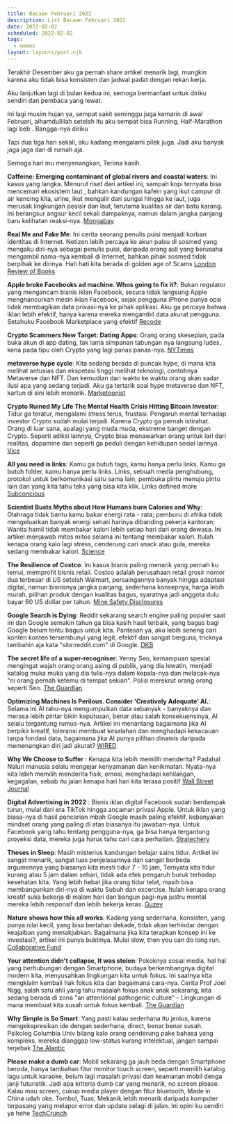 ```yaml
---
title: Bacaan Februari 2022
description: List Bacaan Februari 2022
date: 2022-02-02
scheduled: 2022-02-02
tags:
  - memos
layout: layouts/post.njk
---
```


Terakhir Desember aku ga pernah share artikel menarik lagi, mungkin karena aku tidak bisa konsisten dan jadwal padat dengan rekan kerja.

Aku lanjutkan lagi di bulan kedua ini, semoga bermanfaat untuk diriku sendiri dan pembaca yang lewat.

Ini lagi musim hujan ya, sempat sakit seminggu juga kemarin di awal Februari, alhamdullilah setelah itu aku sempat bisa Running, Half-Marathon lagi beb . Bangga-nya diriku

Tapi dua tiga hari sekali, aku kadang mengalami pilek juga. Jadi aku banyak jaga jaga dan di rumah aja.

Semoga hari mu menyenangkan, Terima kasih.

**Caffeine: Emerging contaminant of global rivers and coastal waters**: Ini kasus yang langka. Menurut riset dari artikel ini, sampah kopi ternyata bisa mencemari ekosistem laut , bahkan kandungan kafein yang ikut campur di air kencing kita, urine, ikut mengalir dari sungai hingga ke laut, juga merusak lingkungan pesisir dan laut, terutama kualitas air dan batu karang. Ini berangsur angsur kecil sekali dampaknya, namun dalam jangka panjang baru kelihatan reaksi-nya. [Mongabay](https://news.mongabay.com/2022/02/caffeine-emerging-contaminant-of-global-rivers-and-coastal-waters/)

**Real Me and Fake Me**: Ini cerita seorang penulis puisi menjadi korban identitas di Internet. Netizen lebih percaya ke akun palsu di sosmed yang mengaku diri-nya sebagai penulis puisi, daripada orang asli yang berusaha mengambil nama-nya kembali di Internet, bahkan pihak sosmed tidak berpihak ke dirinya. Hati hati kita berada di golden age of Scams [London Review of Books](https://www.lrb.co.uk/the-paper/v44/n03/joe-dunthorne/diary)

**Apple broke Facebooks ad machine. Whos going to fix it?**: Bukan regulator yang mengancam bisnis iklan Facebook, secara tidak langsung Apple menghancurkan mesin iklan Facebook, sejak pengguna iPhone punya opsi tidak membagikan data privasi-nya ke pihak aplikasi. Aku ga percaya bahwa iklan lebih efektif, hanya karena mereka mengambil data akurat pengguna. Setahuku Facebook Marketplace yang efektif [Recode](https://www.vox.com/recode/22929715/facebook-apple-ads-meta-privacy)

**Crypto Scammers New Target: Dating Apps**: Orang orang skesepian, pada buka akun di app dating, tak lama simpanan tabungan nya langsung ludes, kena pada tipu oleh Crypto yang lagi panas panas-nya. [NYTimes](https://www.nytimes.com/2022/02/21/technology/crypto-scammers-new-target-dating-apps.html)

**metaverse hype cycle**: Kita sedang berada di puncak hype, di mana kita melihat antusias dan ekspetasi tinggi melihat teknologi, contohnya Metaverse dan NFT. Dan kemudian dari waktu ke waktu orang akan sadar ilusi apa yang sedang terjadi. Aku ga tertarik soal hype metaverse dan NFT, kartun di sini lebih menarik. [Marketoonist](https://marketoonist.com/2022/02/metaverse-hype-cycle.html)

**Crypto Ruined My Life The Mental Health Crisis Hitting Bitcoin Investor**: Tidur ga teratur, mengalami stress terus, frustasi. Pengaruh mental terhadap investor Crypto sudah mulai terjadi. Karena Crypto ga pernah istirahat. Orang di luar sana, apalagi yang muda muda, ekstreme banget dengan Crypto. Seperti adiksi lainnya, Crypto bisa menawarkan orang untuk lari dari realitas, dopamine dan seperti ga peduli dengan kehidupan sosial lainnya. [Vice](https://www.vice.com/en/article/akvn8z/crypto-bad-for-mental-health)

**All you need is links**: Kamu ga butuh tags, kamu hanya perlu links. Kamu ga butuh folder, kamu hanya perlu links. Links, sebuah media penghubung, protokol untuk berkomunikasi satu sama lain, pembuka pintu menuju pintu lain dan yang kita tahu teks yang bisa kita klik. Links defined more [Subconcious](https://subconscious.substack.com/p/all-you-need-is-links?utm_source=url)

**Scientist Busts Myths about How Humans burn Calories and Why**: Olahraga tidak bantu kamu bakar energi rata - rata; pemburu di afrika tidak mengeluarkan banyak energi sehari harinya dibanding pekerja kantoran; Wanita hamil tidak membakar kalori lebih setiap hari dari orang dewasa. Ini artikel menjawab mitos mitos selama ini tentang membakar kalori. Itulah kenapa orang kalo lagi stress, cenderung cari snack atau gula, mereka sedang membakar kalori. [Science](https://www.science.org/content/article/scientist-busts-myths-about-how-humans-burn-calories-and-why)

**The Resilience of Costco**: Ini kasus bisnis paling menarik yang pernah ku temui, memprofit bisnis retail. Costco adalah perusahaan retail grosir nomor dua terbesar di US setelah Walmart, persaingannya banyak hingga adaptasi digital, namun bisnisnya jangka panjang, sederhana konsepnya, harga lebih murah, pilihan produk dengan kualitas bagus, syaratnya jadi anggota dulu bayar 60 US dollar per tahun. [Mine Safety Disclosures](https://minesafetydisclosures.com/blog/2018/6/18/costco)

**Google Search is Dying**: Reddit sekarang search engine paling populer saat ini dan Google semakin tahun ga bisa kasih hasil terbaik, yang bagus bagi Google belum tentu bagus untuk kita. Pantesan ya, aku lebih seneng cari konten konten tersembunyi yang legit, efektif dan sangat berguna, tricknya tambahin aja kata "site:reddit.com" di Google. [DKB](https://dkb.io/post/google-search-is-dying)

**The secret life of a super-recogniser**: Yenny Seo, kemampuan spesial mengingat wajah orang orang asing di publik, yang dia lewatin, menjadi katalog muka muka yang dia tulis-nya dalam kepala-nya  dan melacak-nya "ni orang pernah ketemu di tempat sekian". Polisi merekrut orang orang seperti Seo. [The Guardian](https://www.theguardian.com/society/2022/jan/16/id-keep-it-on-the-down-low-the-secret-life-of-a-super-recogniser)

**Optimizing Machines Is Perilous. Consider 'Creatively Adequate' AI.**: Selama ini AI tahu-nya mengumpulkan data sebanyak - banyaknya dan merasa lebih pintar bikin keputusan, benar atau salah konsekuensinya, AI selalu tergantung rumus-nya. Artikel ini menantang bagaimana jika AI berpikir kreatif, toleransi membuat kesalahan dan menghadapi kekacauan tanpa fondasi data, bagaimana jika AI punya pilihan dinamis daripada memenangkan diri jadi akurat? [WIRED](https://www.wired.com/story/artificial-intelligence-data-future-optimization-antifragility/)

**Why We Choose to Suffer** : Kenapa kita lebih memilih menderita? Padahal Naluri manusia selalu mengejar kenyamanan dan kenikmatan. Nyata-nya kita lebih memilih menderita fisik, emosi, menghadapi kehilangan, kegagalan, sebab itu jalan kenapa hari hari kita terasa positif [Wall Street Journal](https://www.wsj.com/articles/why-we-choose-to-suffer-11634309720)

**Digital Advertising in 2022** : Bisnis iklan digital Facebook sudah berdampak turun, mulai dari era TikTok hingga ancaman privasi Apple. Untuk iklan yang biasa-nya di hasil pencarian mbah Google masih paling efektif, kebanyakan mindset orang yang paling di atas biasanya itu jawaban-nya. Untuk Facebook yang tahu tentang pengguna-nya, ga bisa hanya tergantung proyeksi data, mereka juga harus tahu cari cara perhatian. [Stratechery](https://stratechery.com/2022/digital-advertising-in-2022/)

**Theses in Sleep**: Masih misterius kandungan belajar sains tidur. Artikel ini sangat menarik, sangat luas penjelasannya dan sangat berbeda argumennya yang biasanya kita mesti tidur 7 - 10 jam, Ternyata kita tidur kurang atau 5 jam dalam sehari, tidak ada efek pengaruh buruk terhadap kesehatan kita. Yang lebih hebat jika orang tidur telat, masih bisa membangunkan diri-nya di waktu Subuh dan excercise. Itulah kenapa orang kreatif suka bekerja di malam hari dan bangun pagi-nya justru mental mereka lebih responsif dan lebih bekerja keras. [Guzey](https://guzey.com/theses-on-sleep/)

**Nature shows how this all works**: Kadang yang sederhana, konsisten, yang punya nilai kecil, yang bisa bertahan dekade, tidak akan terhindar dengan keajaiban yang menakjubkan. Bagaimana jika kita terapkan konsep ini ke investasi?, artikel ini punya buktinya. Mulai slow, then you can do long run. [Collaborative Fund](https://www.collaborativefund.com/blog/nature-shows-how-this-all-works/)

**Your attention didn't collapse, It was stolen**: Pokoknya sosial media, hal hal yang berhubungan dengan Smartphone, budaya berkembangnya digital modern kita, menyusahkan lingkungan kita untuk fokus. Ini saatnya kita mengklaim kembali hak fokus kita dan bagaimana cara-nya. Cerita Prof Joel Nigg, salah satu ahli yang tahu masalah fokus anak anak sekarang, kita sedang berada di zona "an attentional pathogenic culture" - Lingkungan di mana membuat kita susah untuk fokus kembali. [The Guardian](https://www.theguardian.com/science/2022/jan/02/attention-span-focus-screens-apps-smartphones-social-media)

**Why Simple is So Smart**: Yang pasti kalau sederhana itu jenius, karena mengekspresikan ide dengan sederhana, direct, benar benar susah. Psikolog Columbia Univ bilang kalo orang cenderung pake bahasa yang kompleks, mereka dianggap low-status kurang intelektual, jangan sampai terjebak [The Alantic](https://www.theatlantic.com/ideas/archive/2022/01/writing-tips-for-journalists-jargon-simplicity/621411/)

**Please make a dumb car**: Mobil sekarang ga jauh beda dengan Smartphone beroda, hanya tambahan fitur monitor touch screen, seperti memilih katalog lagu untuk karaoke, belum lagi masalah privasi dan keamanan mobil denga janji futuristik. Jadi apa kriteria dumb car yang menarik, no screen please. Kalau mau screen, cukup media player dengan fitur bluetooth, Made in China udah oke. Tombol, Tuas, Mekanik lebih menarik daripada komputer terpasang yang melapor error dan update selagi di jalan. Ini opini ku sendiri ya hehe [TechCrunch](https://techcrunch.com/2022/01/29/please-make-a-dumb-car/)